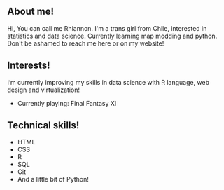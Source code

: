 ## About me!
Hi, You can call me Rhiannon. I'm a trans girl from Chile, interested in statistics and data science. Currently learning map modding and python. Don't be ashamed to reach me here or on my website!

## Interests!
I’m currently improving my skills in data science with R language, web design and virtualization! 
- Currently playing: Final Fantasy XI

## Technical skills!
- HTML
- CSS
- R
- SQL
- Git
- And a little bit of Python!
<!---
Rhia-nnon/Rhia-nnon is a ✨ special ✨ repository because its `README.md` (this file) appears on your GitHub profile.
You can click the Preview link to take a look at your changes.
--->
